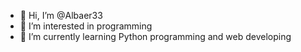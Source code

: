 - 👋 Hi, I’m @Albaer33
- 👀 I’m interested in programming
- 🌱 I’m currently learning Python programming and web developing

<!---
Albaer33/Albaer33 is a ✨ special ✨ repository because its `README.md` (this file) appears on your GitHub profile.
You can click the Preview link to take a look at your changes.
--->
